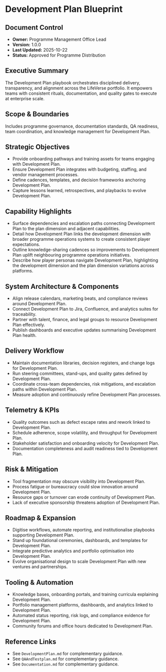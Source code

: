 # Development Plan Blueprint
## Document Control
- **Owner:** Programme Management Office Lead
- **Version:** 1.0.0
- **Last Updated:** 2025-10-22
- **Status:** Approved for Programme Distribution

## Executive Summary
The Development Plan playbook orchestrates disciplined delivery, transparency, and alignment across
the LifeVerse portfolio. It empowers teams with consistent rituals, documentation, and quality gates
to execute at enterprise scale.

## Scope & Boundaries
Includes programme governance, documentation standards, QA readiness, team coordination, and
knowledge management for Development Plan.

## Strategic Objectives
- Provide onboarding pathways and training assets for teams engaging with Development Plan.
- Ensure Development Plan integrates with budgeting, staffing, and vendor management processes.
- Define cadences, templates, and decision frameworks anchoring Development Plan.
- Capture lessons learned, retrospectives, and playbacks to evolve Development Plan.

## Capability Highlights
- Surface dependencies and escalation paths connecting Development Plan to the plan dimension and adjacent capabilities.
- Detail how Development Plan links the development dimension with broader programme operations systems to create consistent player expectations.
- Outline knowledge-sharing cadences so improvements to Development Plan uplift neighbouring programme operations initiatives.
- Describe how player personas navigate Development Plan, highlighting the development dimension and the plan dimension variations across platforms.

## System Architecture & Components
- Align release calendars, marketing beats, and compliance reviews around Development Plan.
- Connect Development Plan to Jira, Confluence, and analytics suites for traceability.
- Partner with talent, finance, and legal groups to resource Development Plan effectively.
- Publish dashboards and executive updates summarising Development Plan health.

## Delivery Workflow
- Maintain documentation libraries, decision registers, and change logs for Development Plan.
- Run steering committees, stand-ups, and quality gates defined by Development Plan.
- Coordinate cross-team dependencies, risk mitigations, and escalation paths within Development Plan.
- Measure adoption and continuously refine Development Plan processes.

## Telemetry & KPIs
- Quality outcomes such as defect escape rates and rework linked to Development Plan.
- Schedule adherence, scope volatility, and throughput for Development Plan.
- Stakeholder satisfaction and onboarding velocity for Development Plan.
- Documentation completeness and audit readiness tied to Development Plan.

## Risk & Mitigation
- Tool fragmentation may obscure visibility into Development Plan.
- Process fatigue or bureaucracy could slow innovation around Development Plan.
- Resource gaps or turnover can erode continuity of Development Plan.
- Lack of executive sponsorship threatens adoption of Development Plan.

## Roadmap & Expansion
- Digitise workflows, automate reporting, and institutionalise playbooks supporting Development Plan.
- Stand up foundational ceremonies, dashboards, and templates for Development Plan.
- Integrate predictive analytics and portfolio optimisation into Development Plan.
- Evolve organisational design to scale Development Plan with new ventures and partnerships.

## Tooling & Automation
- Knowledge bases, onboarding portals, and training curricula explaining Development Plan.
- Portfolio management platforms, dashboards, and analytics linked to Development Plan.
- Automated status reporting, risk logs, and compliance evidence for Development Plan.
- Community forums and office hours dedicated to Development Plan.

## Reference Links
- See `DevelopmentPlan.md` for complementary guidance.
- See `QAAndTestplan.md` for complementary guidance.
- See `Documentation.md` for complementary guidance.
